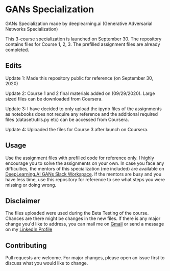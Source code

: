 # GANs Specialization

GANs Specialization made by deeplearning.ai (Generative Adversarial Networks Specialization)

This 3-course specialization is launched on September 30. The repository contains files for Course 1, 2, 3. The prefilled assignment files are already completed.


## Edits
Update 1: Made this repository public for reference (on September 30, 2020)

Update 2: Course 1 and 2 final materials added on (09/29/2020). Large sized files can be downloaded from Coursera.

Update 3: I have decided to only upload the ipynb files of the assignments as notebooks does not require any reference and the additional required files (dataset/utils.py etc) can be accessed from Coursera.

Update 4: Uploaded the files for Course 3 after launch on Coursera.


## Usage

Use the assignment files with prefilled code for reference only. I highly encourage you to solve the assignments on your own. In case you face any difficulties, the mentors of this specialization (me included) are available on [DeepLearning.AI GANs Slack Workspace](https://join.slack.com/t/deeplearningaigans/shared_invite/zt-hcngsgle-AiTpdD45jaT0IVOibkh9eQ). If the mentors are busy and you have less time, use this repository for reference to see what steps you were missing or doing wrong.

## Disclaimer
The files uploaded were used during the Beta Testing of the course. Chances are there might be changes in the new files. If there is any major change you'd like to address, you can mail me on [Gmail](mailto:sachin27071998@gmail.com) or send a message on my [LinkedIn Profile](https://www.linkedin.com/in/sachinwani27/)

## Contributing
Pull requests are welcome. For major changes, please open an issue first to discuss what you would like to change.
